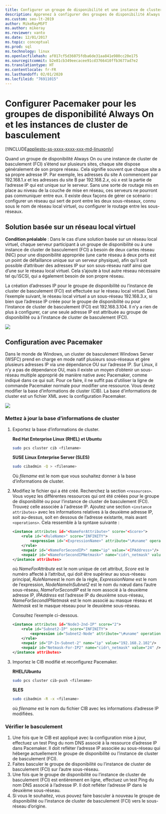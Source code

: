 ```yaml
---
title: Configurer un groupe de disponibilité et une instance de cluster de basculement avec plusieurs sous-réseaux (Linux)
description: Apprenez à configurer des groupes de disponibilité Always On et des instances de cluster de basculement avec plusieurs sous-réseaux pour SQL Server sur Linux.
ms.custom: seo-lt-2019
author: MikeRayMSFT
ms.author: mikeray
ms.reviewer: vanto
ms.date: 12/01/2017
ms.topic: conceptual
ms.prod: sql
ms.technology: linux
ms.openlocfilehash: af017cf5d36075fdba6de31aa841e980cc20e175
ms.sourcegitcommit: b2e81cb349eecacee91cd3766410ffb3677ad7e2
ms.translationtype: HT
ms.contentlocale: fr-FR
ms.lasthandoff: 02/01/2020
ms.locfileid: "76911015"
---
```

# <a name="configure-multiple-subnet-always-on-availability-groups-and-failover-cluster-instances"></a>Configurer Pacemaker pour les groupes de disponibilité Always On et les instances de cluster de basculement

[!INCLUDE[appliesto-ss-xxxx-xxxx-xxx-md-linuxonly](../includes/appliesto-ss-xxxx-xxxx-xxx-md-linuxonly.md)]

Quand un groupe de disponibilité Always On ou une instance de cluster de basculement (FCI) s’étend sur plusieurs sites, chaque site dispose généralement de son propre réseau. Cela signifie souvent que chaque site a sa propre adresse IP. Par exemple, les adresses du site A commencent par 192.168.1.*x* et les adresses du site B par 192.168.2.*x*, où *x* est la partie de l’adresse IP qui est unique sur le serveur. Sans une sorte de routage mis en place au niveau de la couche de mise en réseau, ces serveurs ne pourront pas communiquer entre eux. Il existe deux façons de gérer ce scénario : configurer un réseau qui sert de pont entre les deux sous-réseaux, connu sous le nom de réseau local virtuel, ou configurer le routage entre les sous-réseaux.

## <a name="vlan-based-solution"></a>Solution basée sur un réseau local virtuel
 
**Condition préalable** : Dans le cas d’une solution basée sur un réseau local virtuel, chaque serveur participant à un groupe de disponibilité ou à une instance de cluster de basculement (FCI) a besoin de deux cartes réseau (NIC) pour une disponibilité appropriée (une carte réseau à deux ports est un point de défaillance unique sur un serveur physique), afin qu’il soit possible d’attribuer des adresses IP sur son sous-réseau natif ainsi que d’une sur le réseau local virtuel. Cela s’ajoute à tout autre réseau nécessaire tel qu’iSCSI, qui a également besoin de son propre réseau.

La création d’adresses IP pour le groupe de disponibilité ou l’instance de cluster de basculement (FCI) est effectuée sur le réseau local virtuel. Dans l’exemple suivant, le réseau local virtuel a un sous-réseau 192.168.3.*x*, si bien que l’adresse IP créée pour le groupe de disponibilité ou pour l’instance de cluster de basculement (FCI) est 192.168.3.104. Il n’y a rien de plus à configurer, car une seule adresse IP est attribuée au groupe de disponibilité ou à l’instance de cluster de basculement (FCI).

![](./media/sql-server-linux-configure-multiple-subnet/image1.png)

## <a name="configuration-with-pacemaker"></a>Configuration avec Pacemaker

Dans le monde de Windows, un cluster de basculement Windows Server (WSFC) prend en charge en mode natif plusieurs sous-réseaux et gère plusieurs adresses IP via une dépendance OU sur l’adresse IP. Sur Linux, il n’y a pas de dépendance OU, mais il existe un moyen d’obtenir un sous-réseau multiple approprié de manière native avec Pacemaker, comme indiqué dans ce qui suit. Pour ce faire, il ne suffit pas d’utiliser la ligne de commande Pacemaker normale pour modifier une ressource. Vous devez modifier la base d’informations de cluster (CIB). La base d’informations de cluster est un fichier XML avec la configuration Pacemaker.

![](./media/sql-server-linux-configure-multiple-subnet/image2.png)

### <a name="update-the-cib"></a>Mettez à jour la base d’informations de cluster

1.  Exportez la base d’informations de cluster.

    **Red Hat Enterprise Linux (RHEL) et Ubuntu**

    ```bash
    sudo pcs cluster cib <filename>
    ```

    **SUSE Linux Enterprise Server (SLES)**

    ```bash
    sudo cibadmin -Q > <filename>
    ```

    Où *filename* est le nom que vous souhaitez donner à la base d’informations de cluster.

2.  Modifiez le fichier qui a été créé. Recherchez la section `<resources>`. Vous voyez les différentes ressources qui ont été créées pour le groupe de disponibilité ou pour l’instance de cluster de basculement (FCI). Trouvez celle associée à l'adresse IP. Ajoutez une section `<instance attributes>` avec les informations relatives à la deuxième adresse IP, soit au-dessus, soit en dessous de l’adresse existante, mais avant `<operations>`. Cela ressemble à la syntaxe suivante :

    ```xml
    <instance attributes id="<NameForAttribute>" score="<Score>">
        <rule id="<RuleName>" score="INFINITY">
            <expression id="<ExpressionName>" attribute="\#uname" operation="eq" value="<NodeNameInSubnet2>" />
        </rule>
        <nvpair id="<NameForSecondIP>" name="ip" value="<IPAddress>"/>
        <nvpair id="<NameForSecondIPNetmask>" name="cidr\_netmask" value="<Netmask>"/>
    </instance attributes>
    ```
    
    où *NameForAttribute* est le nom unique de cet attribut, *Score* est le numéro affecté à l’attribut, qui doit être supérieur au sous-réseau principal, *RuleName*est le nom de la règle, *ExpressionName* est le nom de l’expression, *NodeNameInSubnet2* est le nom du nœud dans l’autre sous-réseau, *NameForSecondIP* est le nom associé à la deuxième adresse IP, *IPAddress* est l’adresse IP du deuxième sous-réseau, *NameForSecondIPNetmask* est le nom associé au masque réseau et *Netmask* est le masque réseau pour le deuxième sous-réseau.
    
    Consultez l’exemple ci-dessous.
    
    ```xml
    <instance attributes id="Node3-2nd-IP" score="2">
        <rule id="Subnet2-IP" score="INFINITY">
            <expression id="Subnet2-Node" attribute="\#uname" operation="eq" value="Node3" />
        </rule>
        <nvpair id="IP-In-Subnet-2" name="ip" value="192.168.2.102"/>
        <nvpair id="Netmask-For-IP2" name="cidr\_netmask" value="24" />
    </instance attributes>
    ```

3.  Importez le CIB modifié et reconfigurez Pacemaker.

    **RHEL/Ubuntu**
    
    ```bash
    sudo pcs cluster cib-push <filename>
    ```

    **SLES**
    
    ```bash
    sudo cibadmin -R -x <filename>
    ```

    où *filename* est le nom du fichier CIB avec les informations d’adresse IP modifiées.

### <a name="check-and-verify-failover"></a>Vérifier le basculement

1.  Une fois que le CIB est appliqué avec la configuration mise à jour, effectuez un test Ping du nom DNS associé à la ressource d’adresse IP dans Pacemaker. Il doit refléter l’adresse IP associée au sous-réseau qui héberge actuellement le groupe de disponibilité ou l’instance de cluster de basculement (FCI).
2.  Faites basculer le groupe de disponibilité ou l’instance de cluster de basculement (FCI) sur l’autre sous-réseau.
3.  Une fois que le groupe de disponibilité ou l’instance de cluster de basculement (FCI) est entièrement en ligne, effectuez un test Ping du nom DNS associé à l’adresse IP. Il doit refléter l’adresse IP dans le deuxième sous-réseau.
4.  Si vous le souhaitez, vous pouvez faire basculer à nouveau le groupe de disponibilité ou l’instance de cluster de basculement (FCI) vers le sous-réseau d’origine.
